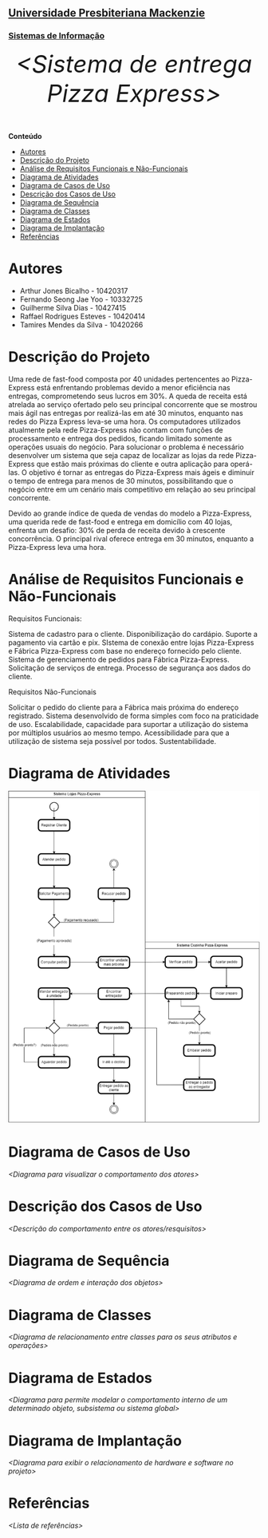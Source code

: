 <h2><a href= "https://www.mackenzie.br">Universidade Presbiteriana Mackenzie</a></h2>
<h3><a href= "https://www.mackenzie.br/graduacao/sao-paulo-higienopolis/sistemas-de-informacao">Sistemas de Informação</a></h3>


<font size="+12"><center>
*&lt;Sistema de entrega Pizza Express&gt;*
</center></font>

**Conteúdo**

- [Autores](#autores)
- [Descrição do Projeto](#descrição-do-projeto)
- [Análise de Requisitos Funcionais e Não-Funcionais](#análise-de-requisitos-funcionais-e-não-funcionais)
- [Diagrama de Atividades](#diagrama-de-atividades)
- [Diagrama de Casos de Uso](#diagrama-de-casos-de-uso)
- [Descrição dos Casos de Uso](#descrição-dos-casos-de-uso)
- [Diagrama de Sequência](#diagrama-de-sequência)
- [Diagrama de Classes](#diagrama-de-classes)
- [Diagrama de Estados](#diagrama-de-estados)
- [Diagrama de Implantação](#diagrama-de-implantação)
- [Referências](#referências)


# Autores

* Arthur Jones Bicalho - 10420317 
* Fernando Seong Jae Yoo - 10332725
* Guilherme Silva Dias - 10427415
* Raffael Rodrigues Esteves - 10420414
* Tamires Mendes da Silva - 10420266

# Descrição do Projeto

Uma rede de fast-food composta por 40 unidades pertencentes ao Pizza-Express está 
enfrentando problemas devido a menor eficiência nas entregas, comprometendo seus lucros em 
30%. A queda de receita está atrelada ao serviço ofertado pelo seu principal concorrente que se 
mostrou mais ágil nas entregas por realizá-las em até 30 minutos, enquanto nas redes do Pizza Express leva-se uma hora. Os computadores utilizados atualmente pela rede Pizza-Express não 
contam com funções de processamento e entrega dos pedidos, ficando limitado somente as 
operações usuais do negócio.
Para solucionar o problema é necessário desenvolver um sistema que seja capaz de 
localizar as lojas da rede Pizza-Express que estão mais próximas do cliente e outra aplicação 
para operá-las. O objetivo é tornar as entregas do Pizza-Express mais ágeis e diminuir o tempo 
de entrega para menos de 30 minutos, possibilitando que o negócio entre em um cenário mais 
competitivo em relação ao seu principal concorrente.

Devido ao grande índice de queda de vendas do modelo a Pizza-Express, uma querida rede de fast-food e entrega em domicílio com 40 lojas, enfrenta um desafio: 30% de perda de receita devido à crescente concorrência. O principal rival oferece entrega em 30 minutos, enquanto a Pizza-Express leva uma hora.


# Análise de Requisitos Funcionais e Não-Funcionais
Requisitos Funcionais: 

Sistema de cadastro para o cliente.
Disponibilização do cardápio.
Suporte a pagamento via cartão e pix.
SIstema de conexão entre lojas Pizza-Express e Fábrica Pizza-Express com base no endereço fornecido pelo cliente.
Sistema de gerenciamento de pedidos para Fábrica Pizza-Express.
Solicitação de serviços de entrega.
Processo de segurança aos dados do cliente.


Requisitos Não-Funcionais

Solicitar o pedido do cliente para a Fábrica mais próxima do endereço registrado.
Sistema desenvolvido de forma simples com foco na praticidade de uso.
Escalabilidade, capacidade para suportar a utilização do sistema por múltiplos usuários ao mesmo tempo.
Acessibilidade para que a utilização de sistema seja possível por todos.
Sustentabilidade.

# Diagrama de Atividades

<img title="Diagrama de Atividades Pizza-Express" src="DAPizzaExpress.png"/>

# Diagrama de Casos de Uso

*&lt;Diagrama para visualizar o comportamento dos atores&gt;*

# Descrição dos Casos de Uso

*&lt;Descrição do comportamento entre os atores/resquisitos&gt;*

# Diagrama de Sequência

*&lt;Diagrama de ordem e interação dos objetos&gt;*

# Diagrama de Classes

*&lt;Diagrama de relacionamento entre classes para os seus atributos e operações&gt;*

# Diagrama de Estados

*&lt;Diagrama para permite modelar o comportamento interno de um determinado objeto, subsistema ou sistema global&gt;*

# Diagrama de Implantação

*&lt;Diagrama para exibir o relacionamento de hardware e software no projeto&gt;*

# Referências

*&lt;Lista de referências&gt;*
